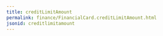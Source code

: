 ```yaml
---
title: creditLimitAmount
permalink: finance/FinancialCard.creditLimitAmount.html
jsonid: creditlimitamount
---
```

